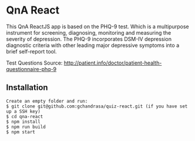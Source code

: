 # QnA React 

This QnA ReactJS app is based on the PHQ-9 test. Which is a multipurpose instrument for screening, diagnosing, monitoring and measuring the severity of depression.
The PHQ-9 incorporates DSM-IV depression diagnostic criteria with other leading major depressive symptoms into a brief self-report tool.

Test Questions Source: http://patient.info/doctor/patient-health-questionnaire-phq-9

## Installation

```
Create an empty folder and run:
$ git clone git@github.com:gchandrasa/quiz-react.git (if you have set up a SSH key)
$ cd qna-react
$ npm install
$ npm run build
$ npm start
```
